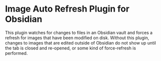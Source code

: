 # Image Auto Refresh Plugin for Obsidian

This plugin watches for changes to files in an Obsidian vault and forces a refresh for images that have been modified on disk. Without this plugin, changes to images that are edited outside of Obsidian do not show up until the tab is closed and re-opened, or some kind of force-refresh is performed.